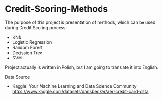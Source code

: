 # Credit-Scoring-Methods
The purpose of this project is presentation of methods, which can be used during Credit Scoring process:
- KNN
- Logistic Regression
- Random Forest
- Decission Tree
- SVM

Project actually is written in Polish, but I am going to translate it into English.

Data Source
- Kaggle: Your Machine Learning and Data Science Community https://www.kaggle.com/datasets/dansbecker/aer-credit-card-data
